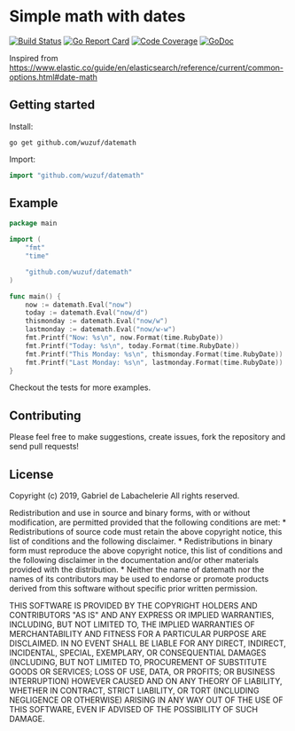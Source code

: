 Simple math with dates
======================

[![Build Status](https://travis-ci.org/wuzuf/datemath.svg?branch=master)](https://travis-ci.org/wuzuf/datemath) 
[![Go Report Card](https://goreportcard.com/badge/github.com/wuzuf/datemath)](https://goreportcard.com/report/github.com/wuzuf/datemath) 
[![Code Coverage](https://scrutinizer-ci.com/g/wuzuf/datemath/badges/coverage.png?b=master)](https://scrutinizer-ci.com/g/wuzuf/datemath/?branch=master) 
[![GoDoc](https://godoc.org/github.com/wuzuf/datemath?status.svg)](https://godoc.org/github.com/wuzuf/datemath)

Inspired from https://www.elastic.co/guide/en/elasticsearch/reference/current/common-options.html#date-math

## Getting started
Install:
```
go get github.com/wuzuf/datemath
```

Import:
```go
import "github.com/wuzuf/datemath"
```

## Example
```go
package main

import (
	"fmt"
	"time"

	"github.com/wuzuf/datemath"
)

func main() {
	now := datemath.Eval("now")
	today := datemath.Eval("now/d")
	thismonday := datemath.Eval("now/w")
	lastmonday := datemath.Eval("now/w-w")
	fmt.Printf("Now: %s\n", now.Format(time.RubyDate))
	fmt.Printf("Today: %s\n", today.Format(time.RubyDate))
	fmt.Printf("This Monday: %s\n", thismonday.Format(time.RubyDate))
	fmt.Printf("Last Monday: %s\n", lastmonday.Format(time.RubyDate))
}
```

Checkout the tests for more examples.

## Contributing
Please feel free to make suggestions, create issues, fork the repository and send pull requests!

## License

Copyright (c) 2019, Gabriel de Labachelerie
All rights reserved.

Redistribution and use in source and binary forms, with or without
modification, are permitted provided that the following conditions are met:
    * Redistributions of source code must retain the above copyright
      notice, this list of conditions and the following disclaimer.
    * Redistributions in binary form must reproduce the above copyright
      notice, this list of conditions and the following disclaimer in the
      documentation and/or other materials provided with the distribution.
    * Neither the name of datemath nor the
      names of its contributors may be used to endorse or promote products
      derived from this software without specific prior written permission.

THIS SOFTWARE IS PROVIDED BY THE COPYRIGHT HOLDERS AND CONTRIBUTORS "AS IS" AND
ANY EXPRESS OR IMPLIED WARRANTIES, INCLUDING, BUT NOT LIMITED TO, THE IMPLIED
WARRANTIES OF MERCHANTABILITY AND FITNESS FOR A PARTICULAR PURPOSE ARE
DISCLAIMED. IN NO EVENT SHALL <COPYRIGHT HOLDER> BE LIABLE FOR ANY
DIRECT, INDIRECT, INCIDENTAL, SPECIAL, EXEMPLARY, OR CONSEQUENTIAL DAMAGES
(INCLUDING, BUT NOT LIMITED TO, PROCUREMENT OF SUBSTITUTE GOODS OR SERVICES;
LOSS OF USE, DATA, OR PROFITS; OR BUSINESS INTERRUPTION) HOWEVER CAUSED AND
ON ANY THEORY OF LIABILITY, WHETHER IN CONTRACT, STRICT LIABILITY, OR TORT
(INCLUDING NEGLIGENCE OR OTHERWISE) ARISING IN ANY WAY OUT OF THE USE OF THIS
SOFTWARE, EVEN IF ADVISED OF THE POSSIBILITY OF SUCH DAMAGE.